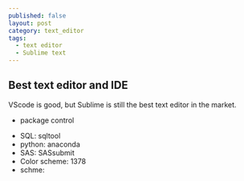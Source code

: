 ```yaml
---
published: false
layout: post
category: text_editor
tags:
  - text editor
  - Sublime text
---
```

## Best text editor and IDE

VScode is good, but Sublime is still the best text editor in the market.

* package control

- SQL: sqltool
- python: anaconda
- SAS: SASsubmit
- Color scheme: 1378
- schme: 




